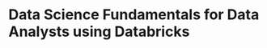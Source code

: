 # Data Science Fundamentals for Data Analysts using Databricks

# 

```
```

<br>

# 

```
```

<br>

# 

```
```

<br>

# 

```
```

<br>

# 

```
```

<br>

